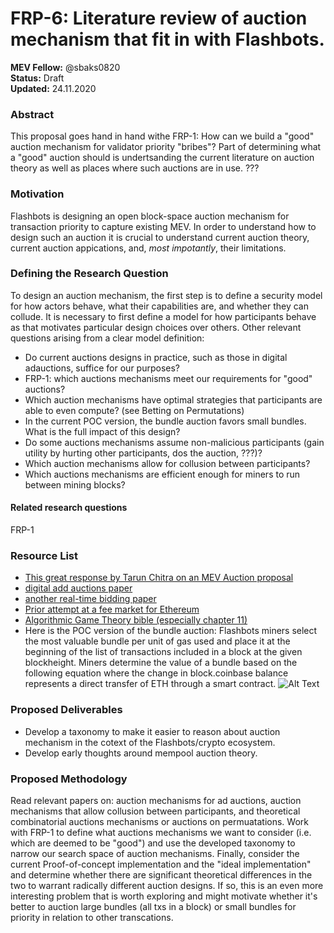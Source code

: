 # FRP-6: Literature review of auction mechanism that fit in with Flashbots.


**MEV Fellow:** @sbaks0820
</br> **Status:** Draft
</br> **Updated:** 24.11.2020

### Abstract
This proposal goes hand in hand withe FRP-1: How can we build a "good" auction mechanism for validator priority "bribes"? 
Part of determining what a "good" auction should is undertsanding the current literature on auction theory as well as places where such auctions
are in use. ???

### Motivation
Flashbots is designing an open block-space auction mechanism for transaction priority to capture existing MEV. In order to understand how to design
such an auction it is crucial to understand current auction theory, current auction appications, and, *most impotantly*, their limitations. 

### Defining the Research Question

To design an auction mechanism, the first step is to define a security model for how actors behave, what their capabilities are, and whether they can collude. 
It is necessary to first define a model for how participants behave as that motivates particular design choices over others. 
Other relevant questions arising from a clear model definition:
* Do current auctions designs in practice, such as those in digital adauctions, suffice for our purposes?
* FRP-1: which auctions mechanisms meet our requirements for "good" auctions?
* Which auction mechanisms have optimal strategies that participants are able to even compute? (see Betting on Permutations)
* In the current POC version, the bundle auction favors small bundles. What is the full impact of this design?
* Do some auctions mechanisms assume non-malicious participants (gain utility by hurting other participants, dos the auction, ???)?
* Which auction mechanisms allow for collusion between participants?
* Which auctions mechanisms are efficient enough for miners to run between mining blocks?

#### Related research questions
FRP-1

### Resource List
* [This great response by Tarun Chitra on an MEV Auction proposal](https://ethresear.ch/t/mev-auction-auctioning-transaction-ordering-rights-as-a-solution-to-miner-extractable-value/6788/3)
* [digital add auctions paper](https://arxiv.org/pdf/1610.03013.pdf)
* [another real-time bidding paper](http://wnzhang.net/share/rtb-papers/repeat-auction.pdf)
* [Prior attempt at a fee market for Ethereum](https://arxiv.org/pdf/1901.06830.pdf)
* [Algorithmic Game Theory bible (especially chapter 11)](https://www.cs.cmu.edu/~sandholm/cs15-892F13/algorithmic-game-theory.pdf)
* Here is the POC version of the bundle auction: Flashbots miners select the most valuable bundle per unit of gas used and place it at the beginning of the list of transactions included in a block at the given blockheight. Miners determine the value of a bundle based on the following equation where the change in block.coinbase balance represents a direct transfer of ETH through a smart contract.
![Alt Text](https://user-images.githubusercontent.com/15959632/99228128-7c883b00-27ec-11eb-8b95-3896b21e0b08.png)

### Proposed Deliverables
* Develop a taxonomy to make it easier to reason about auction mechanism in the cotext of the Flashbots/crypto ecosystem.
* Develop early thoughts around mempool auction theory.


### Proposed Methodology 
Read relevant papers on: auction mechanisms for ad auctions, auction mechanisms that allow collusion between participants, and theoretical combinatorial auctions mechanisms or auctions on permuatations. 
Work with FRP-1 to define what auctions mechanisms we want to consider (i.e. which are deemed to be "good") and use the developed taxonomy to narrow our search space of auction mechanisms.
Finally, consider the current Proof-of-concept implementation and the "ideal implementation" and determine whether there are significant theoretical differences in the two to warrant radically different auction designs.
If so, this is an even more interesting problem that is worth exploring and might motivate whether it's better to auction large bundles (all txs in a block) or small bundles for priority in relation to other transcations.
